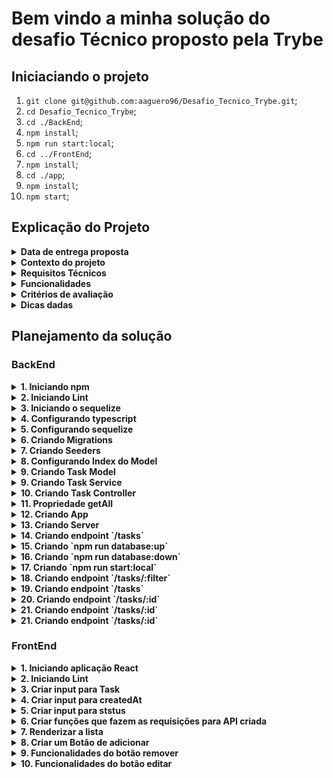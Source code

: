 # Bem vindo a minha solução do desafio Técnico proposto pela Trybe

## Iniciaciando o projeto

1. `git clone git@github.com:aaguero96/Desafio_Tecnico_Trybe.git`;
2. `cd Desafio_Tecnico_Trybe`;
3. `cd ./BackEnd`;
4. `npm install`;
5. `npm run start:local`;
6. `cd ../FrontEnd`;
7. `npm install`;
8. `cd ./app`;
9. `npm install`;
10. `npm start`;

## Explicação do Projeto

<details>
  <summary>
    <strong>Data de entrega proposta</strong>
  </summary>

  - A data de entrega proposta para avaliação final do projeto é: `20-Maio-2022 14:00`;
  - Mudanças acima dessa data não serão aceitas pela equipe de avaliação.
</details>

<details>
  <summary>
    <strong>Contexto do projeto</strong>
  </summary>

  <p>
    A empresa <strong>Ebytr</strong> está passando por problemas de produtividade/controle porque as pessoas colaboradoras vêm tendo dificuldade na organização de suas tarefas individuais. Por esse motivo, a diretora de produto Carolina Bigonha decidiu implantar uma nova forma de organizar as tarefas.
  </p>
  <p>
    Você foi a pessoa contratada para desenvolver um sistema capaz de auxiliar as pessoas colaboradoras a se organizar e ter mais produtividade.
  </p>
  <p>
    <strong>Na Ebytr o time de desenvolvimento utiliza a Stack MySQL, Express, React e Node para criar suas aplicações.</strong> Foi combinado com a <strong>Ebytr</strong> que você utilizará essa mesma Stack para resolver o problema de organização e produtividade da empresa.
  </p>
</details>

<details>
  <summary>
    <strong>Requisitos Técnicos</strong>
  </summary>

  - Front-End em <strong>React</strong>;
  - Back-End em <strong>NodeJS</strong>, com <strong>MySQL</strong>;
  - Arquitetura em <strong>camadas</strong>.
</details>

<details>
  <summary>
    <strong>Funcionalidades</strong>
  </summary>

  1. Visualizar lista de tarefas
  - Esta lista deve ser ordenável por ordem alfabética, data de criação ou por status.
  2. Inserir uma nova tarefa na lista;
  3. Remover uma tarefa da lista;
  4. Atualizar uma tarefa da lista;
  5. A tarefa deve possuir um status editável: pendente, em andamento ou pronto.
</details>

<details>
  <summary>
    <strong>Critérios de avaliação</strong>
  </summary>

  O time de avaliadores irá avaliar a entrega olhando, principalmente, para os itens abaixo:

  1. Atendimento aos requisitos técnicos e funcionais;
  2. Seu projeto deve rodar sem erros;
  3. Entendimento dos conceitos das camadas adotadas;
  4. Código e componentes reutilizados;
  5. Habilidade em escrever testes (mínimo 30% de cobertura);
  6. Boa legibilidade do código;
  7. Separação do front e backend;
  8. Mensagens de commits bem descritas e commits com um escopo nítido;
  9. Referências de códigos de terceiros;
  10. Instruções nítidas no README do projeto para setup e execução da aplicação e dos testes.
</details>

<details>
  <summary>
    <strong>Dicas dadas</strong>
  </summary>

  1. Ter uma boa cobertura de testes Front e Back;
  2. Aplicar boas práticas de escrita de código;
  3. Documentação do projeto (README), que inclua:
  - Passo a passo para instalar e executar o projeto. Incluindo instruções especiais para instalar dependências e/ou bancos de dados, se houver;
  - Endereço da aplicação no Heroku, se houver (ou outro serviço de deployment).
  4. Ter um linter configurado;
  5. O projeto deverá ser entregue via repositório pessoal no GitHub (utilizar boas práticas de criação/nomeação de branches, além de mensagens de commits bem descritas e commits com um escopo nítido).
</details>

## Planejamento da solução

### BackEnd

<details>
  <summary>
    <strong>1. Iniciando npm</strong>
  </summary>

  1. `npm init -y`;
  2. Instalando dependências;
  - express
  - dotenv
  - http-status-codes
  - sequelize
  - sequelize-cli
  - mysql2
  - nodemon
  3. Intalando dependências de desenvolimento.
  - eslint
  - @types/express
  - @tsconfig/node14
  - @types/node
</details>

<details>
  <summary>
    <strong>2. Iniciando Lint</strong>
  </summary>

  1. `npx eslint --init`.
  2. Adicionar arquivo `.eslintignore`.
</details>

<details>
  <summary>
    <strong>3. Iniciando o sequelize</strong>
  </summary>

  1. `npx sequelize-cli init`.
</details>

<details>
  <summary>
    <strong>4. Configurando typescript</strong>
  </summary>

  1. Adicionar arquivo `tsconfig.json` na raiz da pasta BackEnd, indicando a raiz do diretório de saída e de entrada;
  2. Adicionar pasta `src`, que irá conter as principais informações do projeto;
  3. Adicionar pasta `build` que irá buildar o src;
  4. Adicionar o arquivo `.env` na raiz do projeto, e colocar informações sensiveis lá;
  5. Dentro do arquivo `tsconfig.json` colocar um nome para sua base de dados, a ser criada ou já criada;
  6. Excluir `config.json`.
</details>

<details>
  <summary>
    <strong>5. Configurando sequelize</strong>
  </summary>

  1. Adicionar pasta `database` dentro da pasta src;
  2. Adicionar os arquivos do sequelize init dentro da pasta `src/database`;
  3. Adicionar arquivo `.sequelizerc` na raiz da pasta BackEnd, indicando onde estará o enderaçamento;
</details>

<details>
  <summary>
    <strong>6. Criando Migrations</strong>
  </summary>

  1. Usar o comando `npx sequelize migration:generate --name create-table-tasks` para criar uma migration;
  2. Criar a tabela Task a partir dessa migration;
  - Tabela Task deve conter as colunas:
    - id (primary key, auto-increment-integer);
    - task (not null, string);
    - createdAt (not null, date)
    - status (not null, default: "Em andamento", string).
</details>

<details>
  <summary>
    <strong>7. Criando Seeders</strong>
  </summary>

  1. Usar o comando `npx sequelize seed:generate --name tasks` para criar um seeder;
  2. Popular a tabela Tasks:
  - ('Limpar a mesa', 'pronto');
  - ('Limpar a cozinha', 'em andamento');
  - ('Concluir tarefa de casa', 'pendente');
  - Todas as tarefas estarão com tempo corrente.
</details>

<details>
  <summary>
    <strong>8. Configurando Index do Model</strong>
  </summary>

  1. Substituir `index.js` para `index.ts` na pasta models;
  2. Iniciar o sequelize dentro desse arquivo.
</details>

<details>
  <summary>
    <strong>9. Criando Task Model</strong>
  </summary>

  1. Criar arquivo `TaskModel.ts` dentro da pasta `database/models`;
  2. Configurar o model de acordo com o banco de dados.
</details>

<details>
  <summary>
    <strong>9. Criando Task Service</strong>
  </summary>

  1. Criar a pasta `services` em `database`;
  2. Criar arquivo `TaskService.ts` dentro da pasta `database/services`.
</details>

<details>
  <summary>
    <strong>10. Criando Task Controller</strong>
  </summary>

  1. Criar a pasta `controllers` em `database`;
  2. Criar arquivo `TaskController.ts` dentro da pasta `database/services`.
</details>

<details>
  <summary>
    <strong>11. Propriedade getAll</strong>
  </summary>

  1. Criar propriedade `getAll` dentro da classe `TaskService`, ela será capaz de visaulizar todos os dados dentro da tabela `Tasks`;
  2. Criar propriedade `getAll` dentro da classe `TaskController`;
</details>

<details>
  <summary>
    <strong>12. Criando App</strong>
  </summary>

  1. Criar arquivo `app.ts` dentro da pasta `src`, esse arquivo terá a classe App capaz de inicar as rotas escolhidas.
</details>

<details>
  <summary>
    <strong>13. Criando Server</strong>
  </summary>

  1. Criar arquivo `server.ts` dentro da pasta `src`, esse arquivo será capaz de inicializar o App.
</details>

<details>
  <summary>
    <strong>14. Criando endpoint `/tasks`</strong>
  </summary>

  1. Esse endpoint será do tipo `GET`;
  2. Esse endpoint disponibilizara a propriedade getAll criada anteriormente;
  3. Deverá ser retornado um status 200;
  4. Deverá ser retornado um json com todas os valores do banco de dados.
</details>

<details>
  <summary>
    <strong>15. Criando `npm run database:up`</strong>
  </summary>

  1. Será criado essa rota no npm, dentro do `package.json` em `scripts`;
  2. Será capaz de iniciar o banco de dados com o migration e os seeders.
</details>

<details>
  <summary>
    <strong>16. Criando `npm run database:down`</strong>
  </summary>

  1. Será criado essa rota no npm, dentro do `package.json` em `scripts`;
  2. Será capaz de deletar o banco de dados com o migration.
</details>

<details>
  <summary>
    <strong>17. Criando `npm run start:local`</strong>
  </summary>

  1. Será criado essa rota no npm, dentro do `package.json` em `scripts`;
  2. Será capaz de inicar em localhost/3003 com o nodemon;
</details>

<details>
  <summary>
    <strong>18. Criando endpoint `/tasks/:filter`</strong>
  </summary>

  1. Esse endpoint será do tipo `GET`;
  2. Esse endpoint será capaz de filtrar a tabela dados pelo nome da tarefa;
  3. Deverá ser retornado um status 200;
  4. Deverá ser retornado um json com todas os valores do banco de dados após o filtro;
  5. O `filter` passado como `params` deve ser capaz de encontrar algum elemento, caso o contrário, será retornado um status 404, com uma json contendo a propriedade `message: 'This taskName doesnt exist'`.
</details>

<details>
  <summary>
    <strong>19. Criando endpoint `/tasks`</strong>
  </summary>

  1. Esse endpoint será do tipo `POST`;
  2. Esse endpoint será capaz de criar uma tarefa nova;
  3. Deverá ser retornado um status 201;
  4. Deverá ser retornado um json com o novo valor;
  5. O corpo da requisição deve conter o valor da data, do nome da tarefa e do status;
  6. Caso algum dos valores acima não esteja na requisição, deve-se retornar o status 400, com uma json contendo a propriedade `message: '<Body param> id required'`;
  7. Caso o valor do status não seja `pronto`, `em andamento` ou `pendente`, retornar um estatus 400, com um json contendo a propriedade `message: 'Status incorrect'`.
</details>

<details>
  <summary>
    <strong>20. Criando endpoint `/tasks/:id`</strong>
  </summary>

  1. Esse endpoint será do tipo `PUT`;
  2. Esse endpoint será capaz de editar uma tarefa existente;
  3. Deverá ser retornado um status 200;
  4. Deverá ser retornado um json com a propriedade `message: 'Value was edited'`;
  5. O corpo da requisição deve conter o valor da data, do nome da tarefa e do status;
  6. Caso algum dos valores acima não esteja na requisição, deve-se retornar o status 400, com uma json contendo a propriedade `message: '<Body param> id required'`;
  7. Caso o valor do status não seja `pronto`, `em andamento` ou `pendente`, retornar um estatus 400, com um json contendo a propriedade `message: 'Status incorrect'`;
  8. Caso não seja possível editar, deve-se retornar um status 404, com uma json contendo a propriedade `message: 'id didnt found'`;
</details>

<details>
  <summary>
    <strong>21. Criando endpoint `/tasks/:id`</strong>
  </summary>

  1. Esse endpoint será do tipo `PUT`;
  2. Esse endpoint será capaz de editar uma tarefa existente;
  3. Deverá ser retornado um status 200;
  4. Deverá ser retornado um json com a propriedade `message: 'Value was edited'`;
  5. O corpo da requisição deve conter o valor da data, do nome da tarefa e do status;
  6. Caso algum dos valores acima não esteja na requisição, deve-se retornar o status 400, com uma json contendo a propriedade `message: '<Body param> id required'`;
  7. Caso o valor do status não seja `pronto`, `em andamento` ou `pendente`, retornar um estatus 400, com um json contendo a propriedade `message: 'Status incorrect'`;
  8. Caso não seja possível editar, deve-se retornar um status 404, com uma json contendo a propriedade `message: 'id didnt found'`;
</details>

<details>
  <summary>
    <strong>21. Criando endpoint `/tasks/:id`</strong>
  </summary>

  1. Esse endpoint será do tipo `DELETE`;
  2. Esse endpoint será capaz de deletar uma tarefa existente;
  3. Deverá ser retornado um status 404;
  4. Deverá ser retornado um json com a propriedade `message: 'Value was deleted'`;
  5. Caso não seja possível editar, deve-se retornar um status 404, com uma json contendo a propriedade `message: 'id didnt found'`;
</details>

### FrontEnd

<details>
  <summary>
    <strong>1. Iniciando aplicação React</strong>
  </summary>

  1. `npx create-react-app app`;
  2. `npm init -y`
  3. Instalando dependências
  - axios
  - cors
  4. Intalando dependências de desenvolimento.
  - eslint
  - @types/cors
</details>

<details>
  <summary>
    <strong>2. Iniciando Lint</strong>
  </summary>

  1. `npx eslint --init`.
  2. Adicionar arquivo `.eslintignore`.
</details>

<details>
  <summary>
    <strong>3. Criar input para Task</strong>
  </summary>

  1. Input deve ser do tipo texto;
  2. Input deve ser associado a uma variavel task.
</details>

<details>
  <summary>
    <strong>4. Criar input para createdAt</strong>
  </summary>

  1. Input deve ser do tipo date;
  2. Input deve ser associado a uma variavel date.
</details>

<details>
  <summary>
    <strong>5. Criar input para ststus</strong>
  </summary>

  1. Deve ser do tipo select com as opções `em andamento`, `pendente` e `pronto`;
  2. Input deve ser associado a uma variavel status.
</details>

<details>
  <summary>
    <strong>6. Criar funções que fazem as requisições para API criada</strong>
  </summary>

  1. Função para GET /tasks;
  2. Função para POST /tasks;
</details>

<details>
  <summary>
    <strong>7. Renderizar a lista</strong>
  </summary>

  1. Deve chamar o endpoint GET /tasks;
  2. Deve renderizar o resultado em uma tabela;
  3. Deve ser renderizada junto a lista botões de remover e editar para cada item.
</details>

<details>
  <summary>
    <strong>8. Criar um Botão de adicionar</strong>
  </summary>

  1. Deve ser do tipo button;
  2. Ao pressiona-lo deve chamar o endpoint POST /tasks;
  3. Deve ser atualizada a lista após o click.
</details>

<details>
  <summary>
    <strong>9. Funcionalidades do botão remover</strong>
  </summary>

  1. Ao clicar o botão deve ser chamado o endpoint DELETE /tasts/:id;
  2. Deve ser atualizada a lista após o click;
  3. Somente o item clicado deve ser excluido.
</details>

<details>
  <summary>
    <strong>10. Funcionalidades do botão editar</strong>
  </summary>

  1. Ao clicar o botão deve ser chamado o endpoint DELETE /tasts/:id;
  2. Deve ser atualizada a lista após o click;
  3. Somente o item clicado deve ser excluido.
</details>